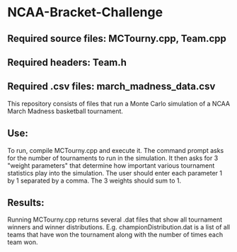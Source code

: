 # NCAA-Bracket-Challenge

## Required source files: MCTourny.cpp, Team.cpp
## Required headers: Team.h
## Required .csv files: march_madness_data.csv

This repository consists of files that run a Monte Carlo simulation of a NCAA March Madness basketball tournament.

## Use:
To run, compile MCTourny.cpp and execute it. The command prompt asks for the number of tournaments to run in the simulation.
It then asks for 3 "weight parameters" that determine how important various tournament statistics play into the simulation. 
The user should enter each parameter 1 by 1 separated by a comma. The 3 weights should sum to 1. 

## Results:
Running MCTourny.cpp returns several .dat files that show all tournament winners and winner distributions. E.g. championDistribution.dat is a list of all teams that have won the tournament along with the number of times each team won.
